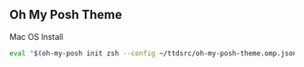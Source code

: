 ## Oh My Posh Theme

Mac OS Install
```zsh
eval "$(oh-my-posh init zsh --config ~/ttdsrc/oh-my-posh-theme.omp.json)"
```
